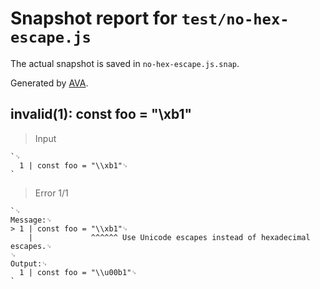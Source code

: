 # Snapshot report for `test/no-hex-escape.js`

The actual snapshot is saved in `no-hex-escape.js.snap`.

Generated by [AVA](https://avajs.dev).

## invalid(1): const foo = "\xb1"

> Input

    `␊
      1 | const foo = "\\xb1"␊
    `

> Error 1/1

    `␊
    Message:␊
    > 1 | const foo = "\\xb1"␊
        |             ^^^^^^ Use Unicode escapes instead of hexadecimal escapes.␊
    ␊
    Output:␊
      1 | const foo = "\\u00b1"␊
    `
